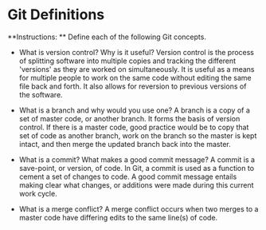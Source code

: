 # Git Definitions

**Instructions: ** Define each of the following Git concepts.

* What is version control?  Why is it useful?
  Version control is the process of splitting software into multiple copies and tracking the different 'versions' as they are worked on simultaneously. It is useful as a means for multiple people to work on the same code without editing the same file back and forth. It also allows for reversion to previous versions of the software.

* What is a branch and why would you use one?
  A branch is a copy of a set of master code, or another branch. It forms the basis of version control. If there is a master code, good practice would be to copy that set of code as another branch, work on the branch so the master is kept intact, and then merge the updated branch back into the master.

* What is a commit? What makes a good commit message?
  A commit is a save-point, or version, of code. In Git, a commit is used as a function to cement a set of changes to code. A good commit message entails making clear what changes, or additions were made during this current work cycle.

* What is a merge conflict?
  A merge conflict occurs when two merges to a master code have differing edits to the same line(s) of code.